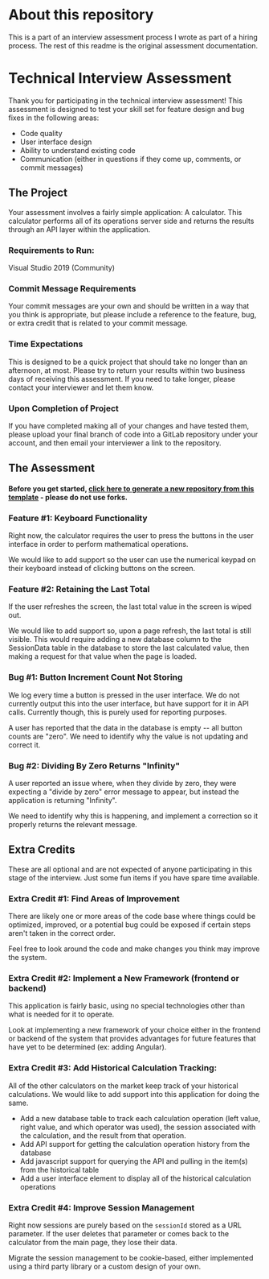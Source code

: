 # About this repository

This is a part of an interview assessment process I wrote as part of a hiring process. The rest of this readme is the original assessment documentation.

# Technical Interview Assessment

Thank you for participating in the technical interview assessment! This assessment is designed to test your skill set for feature design and bug fixes in the following areas:

* Code quality
* User interface design
* Ability to understand existing code
* Communication (either in questions if they come up, comments, or commit messages)

## The Project

Your assessment involves a fairly simple application: A calculator. This calculator performs all of its operations server side and returns the results through an API layer within the application.

### Requirements to Run:
Visual Studio 2019 (Community)

### Commit Message Requirements
Your commit messages are your own and should be written in a way that you think is appropriate, but please include a reference to the feature, bug, or extra credit that is related to your commit message.

### Time Expectations

This is designed to be a quick project that should take no longer than an afternoon, at most. Please try to return your results within two business days of receiving this assessment. If you need to take longer, please contact your interviewer and let them know.

### Upon Completion of Project

If you have completed making all of your changes and have tested them, please upload your final branch of code into a GitLab repository under your account, and then email your interviewer a link to the repository.

## The Assessment

#### Before you get started, [click here to generate a new repository from this template](https://github.com/takethree/interview-assessment/generate) - please do not use forks.

### Feature #1: Keyboard Functionality

Right now, the calculator requires the user to press the buttons in the user interface in order to perform mathematical operations.

We would like to add support so the user can use the numerical keypad on their keyboard instead of clicking buttons on the screen.

### Feature #2: Retaining the Last Total

If the user refreshes the screen, the last total value in the screen is wiped out.

We would like to add support so, upon a page refresh, the last total is still visible. This would require adding a new database column to the SessionData table in the database to store the last calculated value, then making a request for that value when the page is loaded.

### Bug #1: Button Increment Count Not Storing

We log every time a button is pressed in the user interface. We do not currently output this into the user interface, but have support for it in API calls. Currently though, this is purely used for reporting purposes.

A user has reported that the data in the database is empty -- all button counts are "zero". We need to identify why the value is not updating and correct it.

### Bug #2: Dividing By Zero Returns "Infinity"

A user reported an issue where, when they divide by zero, they were expecting a "divide by zero" error message to appear, but instead the application is returning "Infinity".

We need to identify why this is happening, and implement a correction so it properly returns the relevant message.

## Extra Credits

These are all optional and are not expected of anyone participating in this stage of the interview. Just some fun items if you have spare time available.

### Extra Credit #1: Find Areas of Improvement

There are likely one or more areas of the code base where things could be optimized, improved, or a potential bug could be exposed if certain steps aren't taken in the correct order.

Feel free to look around the code and make changes you think may improve the system.

### Extra Credit #2: Implement a New Framework (frontend or backend)

This application is fairly basic, using no special technologies other than what is needed for it to operate.

Look at implementing a new framework of your choice either in the frontend or backend of the system that provides advantages for future features that have yet to be determined (ex: adding Angular).

### Extra Credit #3: Add Historical Calculation Tracking:

All of the other calculators on the market keep track of your historical calculations. We would like to add support into this application for doing the same.

* Add a new database table to track each calculation operation (left value, right value, and which operator was used), the session associated with the calculation, and the result from that operation.
* Add API support for getting the calculation operation history from the database
* Add javascript support for querying the API and pulling in the item(s) from the historical table
* Add a user interface element to display all of the historical calculation operations

### Extra Credit #4: Improve Session Management

Right now sessions are purely based on the `sessionId` stored as a URL parameter. If the user deletes that parameter or comes back to the calculator from the main page, they lose their data.

Migrate the session management to be cookie-based, either implemented using a third party library or a custom design of your own.
